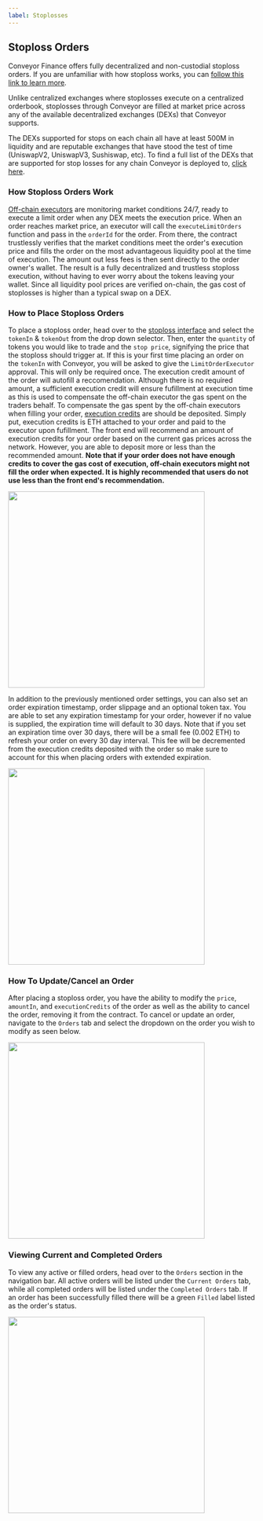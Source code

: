 ```yaml
---
label: Stoplosses
---
```


## Stoploss Orders

Conveyor Finance offers fully decentralized and non-custodial stoploss orders. If you are unfamiliar with how stoploss works, you can [follow this link to learn more](https://www.investopedia.com/terms/s/stop-lossorder.asp). 

Unlike centralized exchanges where stoplosses execute on a centralized orderbook, stoplosses through Conveyor are filled at market price across any of the available decentralized exchanges (DEXs) that Conveyor supports. 


The DEXs supported for stops on each chain all have at least 500M in liquidity and are reputable exchanges that have stood the test of time (UniswapV2, UniswapV3, Sushiswap, etc). To find a full list of the DEXs that are supported for stop losses for any chain Conveyor is deployed to, [click here]().


### How Stoploss Orders Work

[Off-chain executors]() are monitoring market conditions 24/7, ready to execute a limit order when any DEX meets the execution price. When an order reaches market price, an executor will call the `executeLimitOrders` function and pass in the `orderId` for the order. From there, the contract trustlessly verifies that the market conditions meet the order's execution price and fills the order on the most advantageous liquidity pool at the time of execution. The amount out less fees is then sent directly to the order owner's wallet. The result is a fully decentralized and trustless stoploss execution, without having to ever worry about the tokens leaving your wallet. Since all liquidity pool prices are verified on-chain, the gas cost of stoplosses is higher than a typical swap on a DEX.


### How to Place Stoploss Orders
To place a stoploss order, head over to the [stoploss interface](https://beta.conveyor.finance/#/stop?chain=polygon) and select the `tokenIn` & `tokenOut` from the drop down selector. Then, enter the `quantity` of tokens you would like to trade and the `stop price`, signifying the price that the stoploss should trigger at. If this is your first time placing an order on the `tokenIn` with Conveyor, you will be asked to give the `LimitOrderExecutor` approval. This will only be required once. 
The execution credit amount of the order will autofill a reccomendation. Although there is no required amount, a sufficient execution credit will ensure fufillment at execution time as this is used to compensate the off-chain executor the gas spent on the traders behalf. To compensate the gas spent by the off-chain executors when filling your order, [execution credits]() are should be deposited. Simply put, execution credits is ETH attached to your order and paid to the executor upon fufillment. The front end will recommend an amount of execution credits for your order based on the current gas prices across the network. However, you are able to deposit more or less than the recommended amount. **Note that if your order does not have enough credits to cover the gas cost of execution, off-chain executors might not fill the order when expected. It is highly recommended that users do not use less than the front end's recommendation.**

<img src="https://i.imgur.com/Xia3k36.png" width="400"/>

In addition to the previously mentioned order settings, you can also set an order expiration timestamp, order slippage and an optional token tax. You are able to set any expiration timestamp for your order, however if no value is supplied, the expiration time will default to 30 days. Note that if you set an expiration time over 30 days, there will be a small fee (0.002 ETH) to refresh your order on every 30 day interval. This fee will be decremented from the execution credits deposited with the order so make sure to account for this when placing orders with extended expiration.

<img src="https://i.imgur.com/Ht5yKvv.png" width="400"/>

### How To Update/Cancel an Order
After placing a stoploss order, you have the ability to modify the `price`, `amountIn`, and `executionCredits` of the order as well as the ability to cancel the order, removing it from the contract. To cancel or update an order, navigate to the `Orders` tab and select the dropdown on the order you wish to modify as seen below. 

<img src="https://i.imgur.com/yDDDuld.png" width="400"/>

### Viewing Current and Completed Orders

To view any active or filled orders, head over to the `Orders` section in the navigation bar. All active orders will be listed under the `Current Orders` tab, while all completed orders will be listed under the `Completed Orders` tab.  If an order has been successfully filled there will be a green `Filled` label listed as the order's status.

<img src="https://i.imgur.com/2SaXzsq.png" width="400"/>